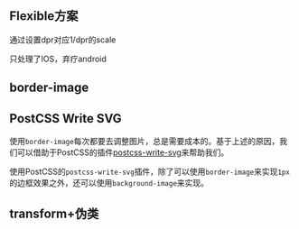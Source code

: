 ## Flexible方案

通过设置dpr对应1/dpr的scale

只处理了IOS，弃疗android





## border-image



## PostCSS Write SVG

使用`border-image`每次都要去调整图片，总是需要成本的。基于上述的原因，我们可以借助于PostCSS的插件[postcss-write-svg](https://link.juejin.im/?target=%2F%2Fgithub.com%2Fjonathantneal%2Fpostcss-write-svg)来帮助我们。



使用PostCSS的`postcss-write-svg`插件，除了可以使用`border-image`来实现`1px`的边框效果之外，还可以使用`background-image`来实现。



## transform+伪类

